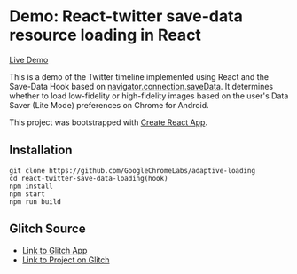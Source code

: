 
# Demo: React-twitter save-data resource loading in React

[Live Demo](https://adaptive-loading.web.app/react-twitter-save-data-loading(hook))

This is a demo of the Twitter timeline implemented using React and the Save-Data Hook based on [navigator.connection.saveData](https://developer.mozilla.org/en-US/docs/Web/API/NetworkInformation/saveData). It determines whether to load low-fidelity or high-fidelity images based on the user's Data Saver (Lite Mode) preferences on Chrome for Android.

This project was bootstrapped with [Create React App](https://github.com/facebook/create-react-app).

## Installation
```
git clone https://github.com/GoogleChromeLabs/adaptive-loading
cd react-twitter-save-data-loading(hook)
npm install
npm start
npm run build
```

## Glitch Source
* [Link to Glitch App](https://anton-karlovskiy-react-save-data-twitter.glitch.me/)
* [Link to Project on Glitch](https://glitch.com/~anton-karlovskiy-react-save-data-twitter/)
